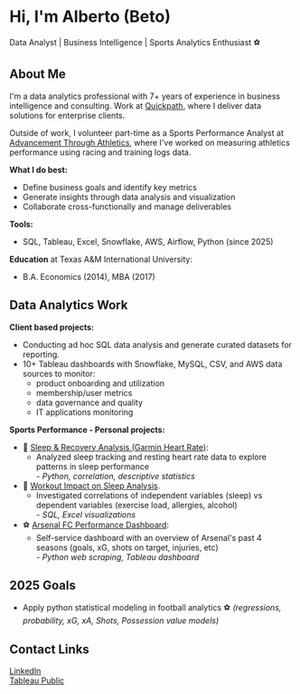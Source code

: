 # Hi, I'm Alberto (Beto) 
Data Analyst | Business Intelligence | Sports Analytics Enthusiast ⚽

## About Me
I'm a data analytics professional with 7+ years of experience in business intelligence and consulting. Work at [Quickpath](https://www.quickpath.com), where I deliver data solutions for enterprise clients.

Outside of work, I volunteer part-time as a Sports Performance Analyst at [Advancement Through Athletics](https://atathletics.org), where I've worked on measuring athletics performance using racing and training logs data.

**What I do best:**
- Define business goals and identify key metrics
- Generate insights through data analysis and visualization
- Collaborate cross-functionally and manage deliverables

**Tools:**
- SQL, Tableau, Excel, Snowflake, AWS, Airflow, Python (since 2025)

**Education** at Texas A&M International University:
- B.A. Economics (2014), MBA (2017)


## Data Analytics Work

**Client based projects:**
- Conducting ad hoc SQL data analysis and generate curated datasets for reporting.
- 10+ Tableau dashboards with Snowflake, MySQL, CSV, and AWS data sources to monitor:
  - product onboarding and utilization
  - membership/user metrics
  - data governance and quality
  - IT applications monitoring 

**Sports Performance - Personal projects:**
- 🛌 [Sleep & Recovery Analysis (Garmin Heart Rate)](https://github.com/betomarcos/sports_performance/blob/main/garmin_rhr_analysis.md):
  - Analyzed sleep tracking and resting heart rate data to explore patterns in sleep performance  
  _- Python, correlation, descriptive statistics_
- 🏃 [Workout Impact on Sleep Analysis](https://github.com/betomarcos/sports_performance/blob/main/garmin_health_analysis.md).
  - Investigated correlations of independent variables (sleep) vs dependent variables (exercise load, allergies, alcohol)  
  _- SQL, Excel visualizations_
- ⚽ [Arsenal FC Performance Dashboard](https://public.tableau.com/app/profile/alberto.marcos/viz/ArsenalDashboard_17502847298010/ShotsandPossession):
  - Self-service dashboard with an overview of Arsenal's past 4 seasons (goals, xG, shots on target, injuries, etc)  
  _- Python web scraping, Tableau dashboard_

## 2025 Goals
- Apply python statistical modeling in football analytics ⚽ _(regressions, probability, xG, xA, Shots, Possession value models)_

## Contact Links
[LinkedIn](https://www.linkedin.com/in/albertomarcosr/)  
[Tableau Public](https://public.tableau.com/app/profile/alberto.marcos/vizzes)


